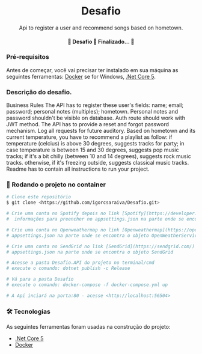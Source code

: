 <h1 align="center">Desafio</h1>

<p align="center">Api to register a user and recommend songs based on hometown.</p>

<h4 align="center"> 
	🚧  Desafio 🚀 Finalizado...  🚧
</h4>

### Pré-requisitos

Antes de começar, você vai precisar ter instalado em sua máquina as seguintes ferramentas:
[Docker](https://docs.docker.com/docker-for-windows/install/) se for Windows, [.Net Core 5](https://dotnet.microsoft.com/download).

### Descrição do desafio.

Business Rules
The API has to register these user's fields:
name;
email;
password;
personal notes (multiples);
hometown.
Personal notes and password shouldn't be visible on database.
Auth route should work with JWT method.
The API has to provide a reset and forgot password mechanism.
Log all requests for future auditory.
Based on hometown and its current temperature, you have to recommend a playlist as
follow:
if temperature (celcius) is above 30 degrees, suggests tracks for party;
in case temperature is between 15 and 30 degrees, suggests pop music tracks;
if it's a bit chilly (between 10 and 14 degrees), suggests rock music tracks.
otherwise, if it's freezing outside, suggests classical music tracks.
Readme has to contain all instructions to run your project.

### 🎲 Rodando o projeto no container 

```bash
# Clone este repositório
$ git clone <https://github.com/igorcsaraiva/Desafio.git>

# Crie uma conta no Spotify depois no link [Spotify](https://developer.spotify.com/) crie um app la sera fornecido um ClientID e um ClientSecret você usara essas duas 
#  informações para preencher no appsettings.json na parte onde se encontra o objeto Spotify.

# Crie uma conta no Openweathermap no link [Openweathermap](https://openweathermap.org) la será fornecido uma ApiKey você usara essas informação para preencher no 
# appsettings.json na parte onde se encontra o objeto OpenWeatherService

# Crie uma conta no SendGrid no link [SendGrid](https://sendgrid.com/) la será fornecido uma Key você usara essas informação para preencher no 
# appsettings.json na parte onde se encontra o objeto SendGrid

# Acesse a pasta Desafio.API do projeto no terminal/cmd
# execute o comando: dotnet publish -c Release

# Vá para a pasta Desafio
# execute o comando: docker-compose -f docker-compose.yml up

# A Api inciará na porta:80 - acesse <http://localhost:56504>

```
### 🛠 Tecnologias

As seguintes ferramentas foram usadas na construção do projeto:

- [.Net Core 5](https://dotnet.microsoft.com/download)
- [Docker](https://docs.docker.com/docker-for-windows/install/)
